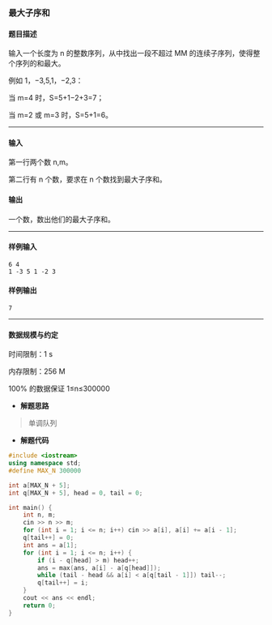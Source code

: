 ### 最大子序和

#### 题目描述

 输入一个长度为 n 的整数序列，从中找出一段不超过 MM 的连续子序列，使得整个序列的和最大。

 例如 1，−3,5,1，−2,3：

 当 m=4 时，S=5+1−2+3=7；

 当 m=2 或 m=3 时，S=5+1=6。

------

#### 输入

 第一行两个数 n,m。

 第二行有 n 个数，要求在 n 个数找到最大子序和。

#### 输出

 一个数，数出他们的最大子序和。

------

#### 样例输入

```
6 4
1 -3 5 1 -2 3
```

#### 样例输出

```
7
```

------

#### 数据规模与约定

 时间限制：1 s

 内存限制：256 M

 100% 的数据保证 1≤n≤300000

- **解题思路**

> 单调队列

- **解题代码**

``` c++
#include <iostream>
using namespace std;
#define MAX_N 300000

int a[MAX_N + 5];
int q[MAX_N + 5], head = 0, tail = 0;

int main() {
	int n, m;
	cin >> n >> m;
	for (int i = 1; i <= n; i++) cin >> a[i], a[i] += a[i - 1];
	q[tail++] = 0;
	int ans = a[1];
	for (int i = 1; i <= n; i++) {
		if (i - q[head] > m) head++;
		ans = max(ans, a[i] - a[q[head]]);
		while (tail - head && a[i] < a[q[tail - 1]]) tail--;
		q[tail++] = i;
	}
	cout << ans << endl;
	return 0;
}
```

